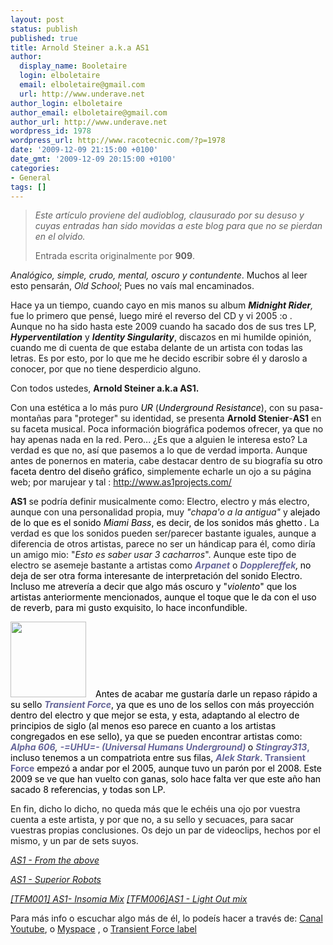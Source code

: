 ```yaml
---
layout: post
status: publish
published: true
title: Arnold Steiner a.k.a AS1
author:
  display_name: Booletaire
  login: elboletaire
  email: elboletaire@gmail.com
  url: http://www.underave.net
author_login: elboletaire
author_email: elboletaire@gmail.com
author_url: http://www.underave.net
wordpress_id: 1978
wordpress_url: http://www.racotecnic.com/?p=1978
date: '2009-12-09 21:15:00 +0100'
date_gmt: '2009-12-09 20:15:00 +0100'
categories:
- General
tags: []
---
```

<blockquote><em>Este artículo proviene del audioblog, clausurado por su desuso y cuyas entradas han sido movidas a este blog para que no se pierdan en el olvido.</em>

Entrada escrita originalmente por <strong>909</strong>.</blockquote>

<em>Analógico, simple, crudo, mental, oscuro y contundente</em>. Muchos al leer esto pensarán, <em>Old School</em>; Pues no vaís mal encaminados.

Hace ya un tiempo, cuando cayo en mis manos su album <em><strong>Midnight Rider</strong>,</em> fue lo primero que pensé, luego miré el reverso del CD y vi 2005 :o . Aunque no ha sido hasta este 2009 cuando ha sacado dos de sus tres LP, <em><strong>Hyperventilation</strong></em> y <strong><em>Identity Singularity</em></strong>, discazos en mi humilde opinión, cuando me di cuenta de que estaba delante de un artista con todas las letras. Es por esto, por lo que me he decido escribir sobre él y daroslo a conocer, por que no tiene desperdicio alguno.

Con todos ustedes, <strong>Arnold Steiner a.k.a AS1.</strong>

Con una estética a lo más puro <span style="color: #000000;"><em>UR</em> </span>(<span style="color: #000000;"><em>Underground Resistance</em></span>), con su pasa-montañas para "proteger" su identidad, se presenta <strong>Arnold Stenier</strong>-<strong>AS1</strong> en su faceta musical. Poca información biográfica podemos ofrecer, ya que no hay apenas nada en la red. Pero... ¿Es que a alguien le interesa esto? La verdad es que no, así que pasemos a lo que de verdad importa. Aunque antes de ponernos en materia, cabe destacar dentro de su biografía <span style="color: #666699;"><span style="color: #000000;">su otro faceta dentro del</span><strong> </strong><span style="color: #000000;">diseño gráfico</span></span>, simplemente echarle un ojo a su página web; por marujear y tal : <a href="http://www.as1projects.com/">http://www.as1projects.com/</a>

<strong>AS1</strong> se podría definir musicalmente como: Electro, electro y más electro, aunque con una personalidad propia, muy <em>"chapa'o a la antigua"</em> y <span style="color: #000000;"> alejado de lo que es el sonido <em>Miami Bass</em>, es decir, de los sonidos más ghetto<span style="color: #666699;"><em><strong> </strong><span style="color: #000000;">.</span></em></span></span> La verdad es que los sonidos pueden ser/parecer bastante iguales, aunque a diferencia de otros artistas, parece no ser un hándicap para él, como diría un amigo mio: "<em>Esto es saber usar 3 cacharros</em>". Aunque este tipo de electro se asemeje bastante a artistas como <span style="color: #666699;"><strong><em>Arpanet</em></strong></span> o <span style="color: #666699;"><strong><em>Dopplereffek</em></strong><span style="color: #000000;"><em>,</em></span><strong> </strong><span style="color: #000000;"> no deja de ser otra forma interesante de interpretación del sonido Electro. Incluso me atrevería a decir que algo más oscuro y "<em>violento</em>" que los artistas anteriormente mencionados, aunque el toque que le da con el uso de reverb, para mi gusto exquisito, lo hace inconfundible. </span></span>

<span style="color: #666699;"><span style="color: #000000;"><span style="color: #666699;"><span style="color: #000000;"><a href="http://www.racotecnic.com/wp-content/uploads/2011/07/transient.jpg"><img class="alignleft size-full wp-image-1980" style="margin-right: 15px;" title="transient" alt="" src="http://www.racotecnic.com/wp-content/uploads/2011/07/transient.jpg" width="121" height="121" /></a></span><span style="color: #000000;"><span style="color: #666699;"><span style="color: #000000;">Antes de acabar me gustaría darle un repaso rápido a su sello <span style="color: #666699;"><strong><em>Transient Force</em></strong><span style="color: #000000;">, ya que es uno de los sellos con más proyección dentro del electro y que mejor se esta, y esta, adaptando al electro de principios de siglo (al menos eso parece en cuanto a los artistas congregados en ese sello), ya que se pueden encontrar artistas como: <em><span style="color: #666699;"><strong>Alpha 606</strong></span>, </em><strong><span style="color: #666699;"><em>-=UHU=- (Universal Humans Underground)</em> </span></strong>o<em> </em><span style="color: #666699;"><strong><em>Stingray313</em>, </strong><span style="color: #000000;">incluso tenemos a un compatriota entre sus filas,</span> <em><strong>Alek Stark</strong></em><span style="color: #000000;">. <span style="color: #666699;"><strong>Transient Force</strong></span> empezó a andar por el 2005, aunque tuvo un parón por el 2008. Este 2009 se ve que han vuelto con ganas, solo hace falta ver que este año han sacado 8 referencias, y todas son LP.
</span></span></span></span></span></span></span></span></span></span>

En fin, dicho lo dicho, no queda más que le echéis una ojo por vuestra cuenta a este artista, y por que no, a su sello y secuaces, para sacar vuestras propias conclusiones. Os dejo un par de videoclips, hechos por el mismo, y un par de sets suyos.<em> </em>

<em><a href="http://www.youtube.com/watch?v=r1tpw0HwTzs">AS1 - From the above</a> </em>

<em><a href="http://www.youtube.com/watch?v=Jx8lWnO0Jrg">AS1 - Superior Robots</a></em>

<span style="color: #000000;"><a href="http://www.transientforce.com/AS1_TFM001.mp3"><em>[TFM001] AS1- Insomia Mix</em></a> <a href="http://www.transientforce.com/AS1_TFM006.mp3"><em>[TFM006]AS1 - Light Out mix</em></a></span>

Para más info o escuchar algo más de él, lo podeís hacer a través de: <a href="http://www.youtube.com/user/as1projects" target="_blank">Canal Youtube</a>, o <a href="http://www.myspace.com/as1electro" target="_blank">Myspace</a> , o <a href="http://www.transientforce.com/" target="_blank">Transient Force label</a>
